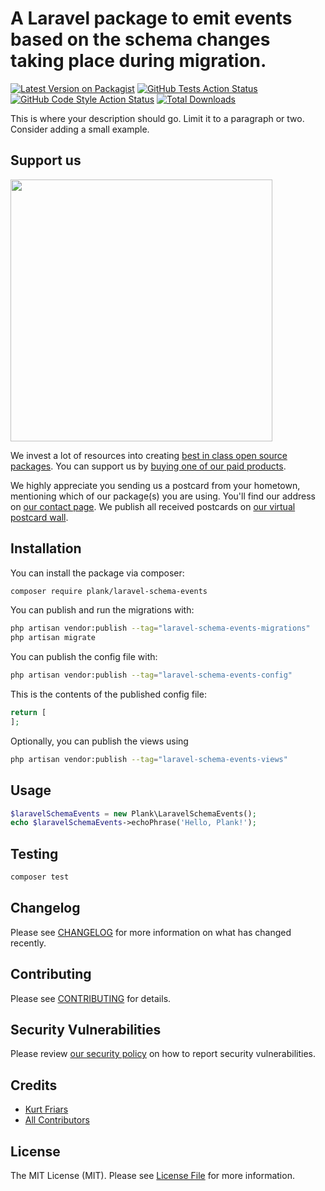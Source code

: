 # A Laravel package to emit events based on the schema changes taking place during migration.

[![Latest Version on Packagist](https://img.shields.io/packagist/v/plank/laravel-schema-events.svg?style=flat-square)](https://packagist.org/packages/plank/laravel-schema-events)
[![GitHub Tests Action Status](https://img.shields.io/github/actions/workflow/status/plank/laravel-schema-events/run-tests.yml?branch=main&label=tests&style=flat-square)](https://github.com/plank/laravel-schema-events/actions?query=workflow%3Arun-tests+branch%3Amain)
[![GitHub Code Style Action Status](https://img.shields.io/github/actions/workflow/status/plank/laravel-schema-events/fix-php-code-style-issues.yml?branch=main&label=code%20style&style=flat-square)](https://github.com/plank/laravel-schema-events/actions?query=workflow%3A"Fix+PHP+code+style+issues"+branch%3Amain)
[![Total Downloads](https://img.shields.io/packagist/dt/plank/laravel-schema-events.svg?style=flat-square)](https://packagist.org/packages/plank/laravel-schema-events)

This is where your description should go. Limit it to a paragraph or two. Consider adding a small example.

## Support us

[<img src="https://github-ads.s3.eu-central-1.amazonaws.com/laravel-schema-events.jpg?t=1" width="419px" />](https://spatie.be/github-ad-click/laravel-schema-events)

We invest a lot of resources into creating [best in class open source packages](https://spatie.be/open-source). You can support us by [buying one of our paid products](https://spatie.be/open-source/support-us).

We highly appreciate you sending us a postcard from your hometown, mentioning which of our package(s) you are using. You'll find our address on [our contact page](https://spatie.be/about-us). We publish all received postcards on [our virtual postcard wall](https://spatie.be/open-source/postcards).

## Installation

You can install the package via composer:

```bash
composer require plank/laravel-schema-events
```

You can publish and run the migrations with:

```bash
php artisan vendor:publish --tag="laravel-schema-events-migrations"
php artisan migrate
```

You can publish the config file with:

```bash
php artisan vendor:publish --tag="laravel-schema-events-config"
```

This is the contents of the published config file:

```php
return [
];
```

Optionally, you can publish the views using

```bash
php artisan vendor:publish --tag="laravel-schema-events-views"
```

## Usage

```php
$laravelSchemaEvents = new Plank\LaravelSchemaEvents();
echo $laravelSchemaEvents->echoPhrase('Hello, Plank!');
```

## Testing

```bash
composer test
```

## Changelog

Please see [CHANGELOG](CHANGELOG.md) for more information on what has changed recently.

## Contributing

Please see [CONTRIBUTING](CONTRIBUTING.md) for details.

## Security Vulnerabilities

Please review [our security policy](../../security/policy) on how to report security vulnerabilities.

## Credits

- [Kurt Friars](https://github.com/plank)
- [All Contributors](../../contributors)

## License

The MIT License (MIT). Please see [License File](LICENSE.md) for more information.
